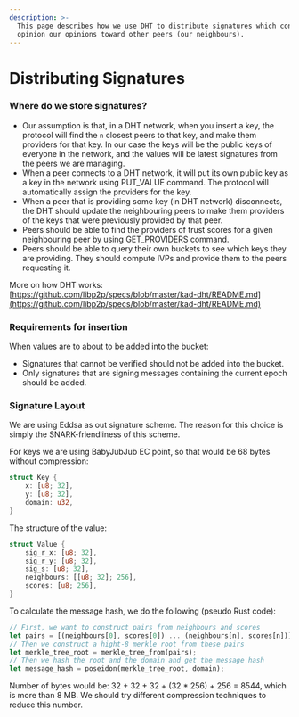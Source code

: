 ```yaml
---
description: >-
  This page describes how we use DHT to distribute signatures which contain
  opinion our opinions toward other peers (our neighbours).
---
```


# Distributing Signatures

### Where do we store signatures?

* Our assumption is that, in a DHT network, when you insert a key, the protocol will find the `n` closest peers to that key, and make them providers for that key. In our case the keys will be the public keys of everyone in the network, and the values will be latest signatures from the peers we are managing.
* When a peer connects to a DHT network, it will put its own public key as a key in the network using PUT\_VALUE command. The protocol will automatically assign the providers for the key.
* When a peer that is providing some key (in DHT network) disconnects, the DHT should update the neighbouring peers to make them providers of the keys that were previously provided by that peer.
* Peers should be able to find the providers of trust scores for a given neighbouring peer by using GET\_PROVIDERS command.
* Peers should be able to query their own buckets to see which keys they are providing. They should compute IVPs and provide them to the peers requesting it.

More on how DHT works: [https://github.com/libp2p/specs/blob/master/kad-dht/README.md](https://github.com/libp2p/specs/blob/master/kad-dht/README.md)

### Requirements for insertion

When values are to about to be added into the bucket:

* Signatures that cannot be verified should not be added into the bucket.
* Only signatures that are signing messages containing the current epoch should be added.

### Signature Layout

We are using Eddsa as out signature scheme. The reason for this choice is simply the SNARK-friendliness of this scheme.

For keys we are using BabyJubJub EC point, so that would be 68 bytes without compression:

```rust
struct Key {
    x: [u8; 32],
    y: [u8; 32],
    domain: u32,
}
```

The structure of the value:

```rust
struct Value {
    sig_r_x: [u8; 32],
    sig_r_y: [u8; 32],
    sig_s: [u8; 32],
    neighbours: [[u8; 32]; 256],
    scores: [u8; 256],
}
```

To calculate the message hash, we do the following (pseudo Rust code):

```rust
// First, we want to construct pairs from neighbours and scores
let pairs = [(neighbours[0], scores[0]) ... (neighbours[n], scores[n])];
// Then we construct a hight-8 merkle root from these pairs
let merkle_tree_root = merkle_tree_from(pairs);
// Then we hash the root and the domain and get the message hash
let message_hash = poseidon(merkle_tree_root, domain);
```

Number of bytes would be: 32 + 32 + 32 + (32 \* 256) + 256 = 8544, which is more than 8 MB. We should try different compression techniques to reduce this number.
